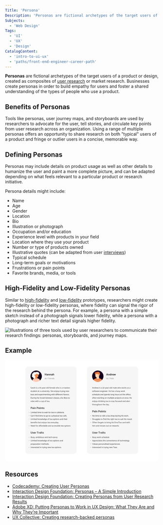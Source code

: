 ```yaml
---
Title: 'Persona'
Description: 'Personas are fictional archetypes of the target users of a product or design, created as composites of user or market research.'
Subjects:
  - 'Web Design'
Tags:
  - 'UI'
  - 'UX'
  - 'Design'
CatalogContent:
  - 'intro-to-ui-ux'
  - 'paths/front-end-engineer-career-path'
---
```


**Personas** are fictional archetypes of the target users of a product or design, created as composites of [user research](https://www.codecademy.com/resources/docs/uiux/user-research) or market research. Businesses create personas in order to build empathy for users and foster a shared understanding of the types of people who use a product.

## Benefits of Personas

Tools like personas, user journey maps, and storyboards are used by researchers to advocate for the user, tell stories, and circulate key points from user research across an organization. Using a range of multiple personas offers an opportunity to share research on both "typical" users of a product and fringe or outlier users in a concise, memorable way.

## Defining Personas

Personas may include details on product usage as well as other details to humanize the user and paint a more complete picture, and can be adapted depending on what feels relevant to a particular product or research initiative.

Persona details might include:

- Name
- Age
- Gender
- Location
- Bio
- Illustration or photograph
- Occupation and/or education
- Experience level with products in your field
- Location where they use your product
- Number or type of products owned
- Illustrative quotes (can be adapted from user [interviews](https://www.codecademy.com/resources/docs/uiux/interviews))
- Typical schedule
- Long-term goals or motivations
- Frustrations or pain points
- Favorite brands, media, or tools

## High-Fidelity and Low-Fidelity Personas

Similar to [high-fidelity](https://www.codecademy.com/resources/docs/uiux/high-fidelity) and [low-fidelity](https://www.codecademy.com/resources/docs/uiux/low-fidelity) prototypes, researchers might create high-fidelity or low-fidelity personas, where fidelity can signal the rigor of the research behind the persona. For example, a persona with a simple sketch instead of a photograph signals lower fidelity, while a persona with a photograph and richer text detail signals higher fidelity.

![Illustrations of three tools used by user researchers to communicate their research findings: personas, storyboards, and journey maps.](https://static-assets.codecademy.com/Courses/intro-to-ui-and-ux/key-methodologies/ux-research.png)

## Example

![Two user personas for a tea app showing profiles, pain points, and traits.](https://raw.githubusercontent.com/Codecademy/docs/main/media/user-persona-img.png)

## Resources

- [Codecademy: Creating User Personas](https://www.codecademy.com/article/ui-design-personas)
- [Interaction Design Foundation: Personas – A Simple Introduction](https://www.interaction-design.org/literature/article/personas-why-and-how-you-should-use-them)
- [Interaction Design Foundation: Creating Personas from User Research Results](https://www.interaction-design.org/literature/article/creating-personas-from-user-research-results)
- [Adobe XD: Putting Personas to Work in UX Design: What They Are and Why They’re Important](https://xd.adobe.com/ideas/process/user-research/putting-personas-to-work-in-ux-design/)
- [UX Collective: Creating research-backed personas](https://uxdesign.cc/creating-research-backed-personas-ec31571cee47)
